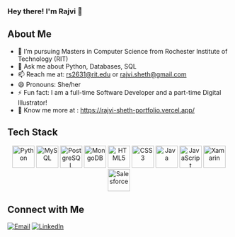 ### Hey there! I'm Rajvi 👋

<!--
**RajviSheth/RajviSheth** is a ✨ _special_ ✨ repository because its `README.md` (this file) appears on your GitHub profile.

Here are some ideas to get you started:

- 🔭 I’m currently working on ...
- 🌱 I’m currently learning ...
- 👯 I’m looking to collaborate on ...
- 🤔 I’m looking for help with ...
- 💬 Ask me about ...
- 📫 How to reach me: ...
- 😄 Pronouns: ...
- ⚡ Fun fact: ...
-->

<!-- <p align="center">
  <img src="https://emoji.gg/assets/emoji/2598_pikachu_running.gif" alt="Pikachu Running" />
</p> -->

## About Me

- 🔭 I’m pursuing Masters in Computer Science from Rochester Institute of Technology (RIT)
- 💬 Ask me about Python, Databases, SQL
- 📫 Reach me at: rs2631@rit.edu or rajvi.sheth@gmail.com
- 😄 Pronouns: She/her
- ⚡ Fun fact: I am a full-time Software Developer and a part-time Digital Illustrator!
- 🌱 Know me more at : https://rajvi-sheth-portfolio.vercel.app/


## Tech Stack
<!-- Here are some of the technologies I work with:
- Python
- MySQL
- PostgreSQL
- MongoDB
- HTML
- CSS
- Java
- JavaScript
- MongoDB
- Android Studio
- Git
- Xamarin
- Salesforce
- Google Looker Studio
- Big Query -->

<p align="center">
  <img src="https://upload.wikimedia.org/wikipedia/commons/c/c3/Python-logo-notext.svg" alt="Python" title="Python" width="50" height="50" />
  <img src="https://upload.wikimedia.org/wikipedia/commons/0/0d/MySQL.svg" alt="MySQL" title="MySQL" width="50" height="50" />
  <img src="https://upload.wikimedia.org/wikipedia/commons/2/29/Postgresql_elephant.svg" alt="PostgreSQL" title="PostgreSQL" width="50" height="50" />
  <img src="https://upload.wikimedia.org/wikipedia/commons/9/93/MongoDB_Logo.svg" alt="MongoDB" title="MongoDB" width="50" height="50" />
  <img src="https://upload.wikimedia.org/wikipedia/commons/3/3d/HTML5_logo_and_wordmark.svg" alt="HTML5" title="HTML5" width="50" height="50" />
  <img src="https://upload.wikimedia.org/wikipedia/commons/d/d5/CSS3_logo_and_wordmark.svg" alt="CSS3" title="CSS3" width="50" height="50" />
  <img src="https://upload.wikimedia.org/wikipedia/commons/3/30/Java_Logo.svg" alt="Java" title="Java" width="50" height="50" />
  <img src="https://upload.wikimedia.org/wikipedia/commons/9/99/Unofficial_JavaScript_logo_2.svg" alt="JavaScript" title="JavaScript" width="50" height="50" />
  <img src="https://upload.wikimedia.org/wikipedia/commons/9/92/Xamarin_logo_and_wordmark.svg" alt="Xamarin" title="Xamarin" width="50" height="50" />
  <img src="https://upload.wikimedia.org/wikipedia/commons/5/51/Salesforce_logo.svg" alt="Salesforce" title="Salesforce" width="50" height="50" />
</p>

## Connect with Me

[![Email](https://img.shields.io/badge/Email-D14836?style=flat-square&logo=gmail&logoColor=white)](mailto:rs2631@rit.edu) [![LinkedIn](https://img.shields.io/badge/LinkedIn-0077B5?style=flat-square&logo=linkedin&logoColor=white)](https://www.linkedin.com/in/rajvisheth10/)







